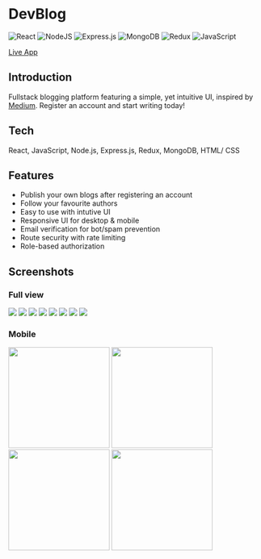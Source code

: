 # DevBlog
![React](https://img.shields.io/badge/react-%2320232a.svg?style=for-the-badge&logo=react&logoColor=%2361DAFB)
![NodeJS](https://img.shields.io/badge/node.js-6DA55F?style=for-the-badge&logo=node.js&logoColor=white)
![Express.js](https://img.shields.io/badge/express.js-%23404d59.svg?style=for-the-badge&logo=express&logoColor=%2361DAFB)
![MongoDB](https://img.shields.io/badge/MongoDB-%234ea94b.svg?style=for-the-badge&logo=mongodb&logoColor=white)
![Redux](https://img.shields.io/badge/redux-%23593d88.svg?style=for-the-badge&logo=redux&logoColor=white)
![JavaScript](https://img.shields.io/badge/javascript-%23323330.svg?style=for-the-badge&logo=javascript&logoColor=%23F7DF1E)

[Live App](https://devblog-zijp.onrender.com/)

## Introduction
Fullstack blogging platform featuring a simple, yet intuitive UI, inspired by [Medium](https://medium.com/). Register an account and start writing today!

## Tech
React, JavaScript, Node.js, Express.js, Redux, MongoDB, HTML/ CSS

## Features
<ul>
  <li>Publish your own blogs after registering an account</li>
  <li>Follow your favourite authors</li>
  <li>Easy to use with intutive UI</li>
  <li>Responsive UI for desktop & mobile</li> 
  <li>Email verification for bot/spam prevention</li>  
  <li>Route security with rate limiting</li>  
  <li>Role-based authorization</li>  
</ul>

## Screenshots
### Full view
<img src="public/home.png">
<img src="public/post.png">
<img src="public/create_post.png">
<img src="public/update_post.png">
<img src="public/users.png">
<img src="public/edit_profile.png">
<img src="public/signin.png">
<img src="public/verification.png">

### Mobile
<img src="public/mobile_home.png" width="200">
<img src="public/mobile_post.png" width="200">
<img src="public/mobile_create_post.png" width="200">
<img src="public/mobile_user.png" width="200">

